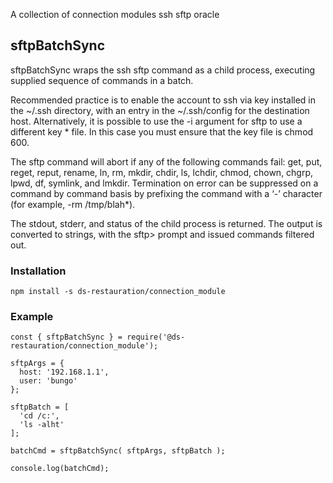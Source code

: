 A collection of connection modules
ssh
sftp
oracle

## sftpBatchSync

sftpBatchSync wraps the ssh sftp command as a child process, executing supplied sequence of commands in a batch.

Recommended practice is to enable the account to ssh via key installed in the ~/.ssh directory, with an entry in the ~/.ssh/config for the destination host. Alternatively, it is possible to use the -i <identity file> argument for sftp to use a different key * file.  In this case you must ensure that the key file is chmod 600.

The sftp command will abort if any of the following commands fail: get, put, reget, reput, rename, ln, rm, mkdir, chdir, ls, lchdir, chmod, chown, chgrp, lpwd, df, symlink, and lmkdir.  Termination on error can be suppressed on a command by command basis by prefixing the command with a ‘-’ character (for example, -rm /tmp/blah*).

The stdout, stderr, and status of the child process is returned. The output is converted to strings, with the sftp> prompt and issued commands filtered out.

### Installation
  ```npm install -s ds-restauration/connection_module```
### Example
  
  ```
  const { sftpBatchSync } = require('@ds-restauration/connection_module');

  sftpArgs = {
    host: '192.168.1.1',
    user: 'bungo'  
  };

  sftpBatch = [
    'cd /c:',
    'ls -alht'
  ];

  batchCmd = sftpBatchSync( sftpArgs, sftpBatch );

  console.log(batchCmd);
  ```
